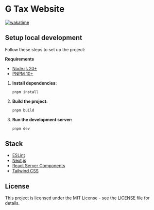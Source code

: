 # G Tax Website

[![wakatime](https://wakatime.com/badge/user/cee0e641-3254-41c3-a42e-8f3adfdfbc22/project/c7a78e85-aab6-4d89-965e-e2bcce2a8232.svg)](https://wakatime.com/badge/user/cee0e641-3254-41c3-a42e-8f3adfdfbc22/project/c7a78e85-aab6-4d89-965e-e2bcce2a8232)


## Setup local development

Follow these steps to set up the project:

**Requirements**

- [Node.js 20+](https://nodejs.org/)
- [PNPM 10+](https://pnpm.io/)

1. **Install dependencies:**

   ```sh
   pnpm install
   ```

2. **Build the project:**

   ```sh
   pnpm build
   ```

3. **Run the development server:**

   ```sh
   pnpm dev
   ```

## Stack

- [ESLint](https://eslint.org/)
- [Next.js](https://nextjs.org/)
- [React Server Components](https://react.dev/reference/rsc/server-components)
- [Tailwind CSS](https://tailwindcss.com/)

## License

This project is licensed under the MIT License - see the [LICENSE](LICENSE) file for details.
